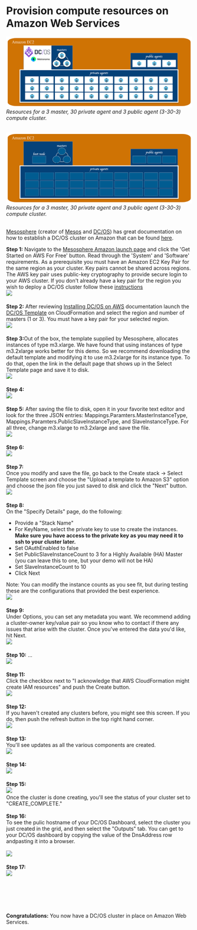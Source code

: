 # Provision compute resources on Amazon Web Services
<img src="00.jpg"/><br>
<i>Resources for a 3 master, 30 private agent and 3 public agent (3-30-3) compute cluster.</i><br><br>

<img src="01.jpg"/><br>
<i>Resources for a 3 master, 30 private agent and 3 public agent (3-30-3) compute cluster.</i><br><br>


<a href="https://mesosphere.com/">Mesosphere</a> (creator of <a href="http://mesos.apache.org/">Mesos</a> and <a href="https://dcos.io/">DC/OS</a>) has great documentation on how to establish a DC/OS cluster on Amazon that can be found <a href="https://mesosphere.com/amazon/">here</a>.<br>

<b>Step 1:</b> Navigate to the <a href="http://www.mesosphere.com/amazon">Mesosphere Amazon launch page</a> and click the 'Get Started on AWS For Free' button.  Read through the 'System' and 'Software' requirements.  As a prerequisite you must have an Amazon EC2 Key Pair for the same region as your cluster. Key pairs cannot be shared across regions. The AWS key pair uses public-key cryptography to provide secure login to your AWS cluster.  If you don't already have a key pair for the region you wish to deploy a DC/OS cluster follow these <a href="amazon-keypair-setup.md">instructions</a><br>
<img src="../images/01-aws-setup/aws-01.png"/><br>
<br><b>Step 2:</b> 
After reviewing <a href="https://dcos.io/docs/1.7/administration/installing/cloud/aws/">Installing DC/OS on AWS</a> documentation 
launch the <a href="https://downloads.dcos.io/dcos/EarlyAccess/commit/14509fe1e7899f439527fb39867194c7a425c771/aws.html?_ga=1.161721663.282044494.1466715839">DC/OS Template</a> on CloudFormation and select the region and number of masters (1 or 3). You must have a key pair for your selected region.<br>
<img src="../images/01-aws-setup/aws-02.png"/><br>
<br><b>Step 3:</b>Out of the box, the template supplied by Mesosphere, allocates instances of type  m3.xlarge.  We have found that using instances of type m3.2xlarge works better for this demo.  So we  recommend downloading the default template and modifying it to use m3.2xlarge for its instance type.  To do that, open the link in the default  page that shows up in the Select Template page and save it to disk.<br/>
<img src="../images/01-aws-setup/aws-03.png"/><br>
<br><b>Step 4:</b><br/>
<img src="../images/01-aws-setup/aws-04.png"/><br>
<br><b>Step 5:</b>
After saving the file to disk, open it in your favorite text editor and  look for the three JSON entries: Mappings.Paramters.MasterInstanceType, Mappings.Paramters.PublicSlaveInstanceType, and SlaveInstanceType.  For all three, change  m3.xlarge to m3.2xlarge and save the file. 
<br/>
<img src="../images/01-aws-setup/aws-05.png"/><br>
<br><b>Step 6:</b><br/>
<img src="../images/01-aws-setup/aws-06.png"/><br>
<br><b>Step 7:</b><br>
Once you modify and save the file, go back to the Create stack -> Select Template screen and choose the "Upload a template to Amazon S3" option and choose the json file you just saved to disk and click the "Next" button.
<br/>
<img src="../images/01-aws-setup/aws-07.png"/><br>
<br><b>Step 8:</b><br/>
On the "Specify Details" page, do the  following:
* Provide a "Stack Name"
* For KeyName, select the private key to use to create the instances.  <b>Make sure you have access to the private key as you may need it to ssh to your cluster later.</b>
* Set OAuthEnabled to false
* Set PublicSlaveInstanceCount to 3 for a Highly Available (HA) Master (you can leave this to one, but your demo will not be HA)
* Set SlaveInstanceCount to 10
* Click Next

Note: You can modify the instance counts  as you see fit, but during testing these are the configurations that provided the best experience.
<br/>
<img src="../images/01-aws-setup/aws-08.png"/><br>
<br><b>Step 9:</b><br>
Under Options, you can set any metadata you want.  We  recommend adding a cluster-owner key/value pair so you know who to contact if there any issues that arise with the cluster.  Once you've entered the data you'd like, hit Next.
<br/>
<img src="../images/01-aws-setup/aws-09.png"/><br>
<br><b>Step 10:</b> ...<br>
<img src="../images/01-aws-setup/aws-10.png"/><br>
<br><b>Step 11:</b><br>
Click the checkbox next to "I acknowledge  that AWS CloudFormation might create IAM resources" and push the Create button.
<br/>
<img src="../images/01-aws-setup/aws-11.png"/><br>
<br><b>Step 12:</b><br>
If you haven't created  any clusters before, you might see this screen. If you do, then push the refresh button in the top right hand corner.
<br/>
<img src="../images/01-aws-setup/aws-12.png"/><br>
<br><b>Step 13:</b><br>
You'll see updates as all the various components  are created.
<br/>
<img src="../images/01-aws-setup/aws-13.png"/><br>
<br><b>Step 14:</b><br>
<img src="../images/01-aws-setup/aws-14.png"/><br>
<br><b>Step 15:</b><br>
<img src="../images/01-aws-setup/aws-15.png"/><br>
Once the cluster is  done creating, you'll see  the status of your cluster set to "CREATE_COMPLETE."
<br/>
<br><b>Step 16:</b><br>
To see the pulic hostname of your DC/OS Dashboard, select the cluster you just created  in the grid, and then select the "Outputs" tab.  You can get to your DC/OS dashboard by copying the value of  the DnsAddress row andpasting it into a browser.   
<br/>
<img src="../images/01-aws-setup/aws-16.png"/><br>
<br><b>Step 17:</b><br>
<img src="../images/01-aws-setup/aws-17.png"/><br>


<br><br>

<br><br><b>Congratulations:</b> You now have a DC/OS cluster in place on Amazon Web Services.
